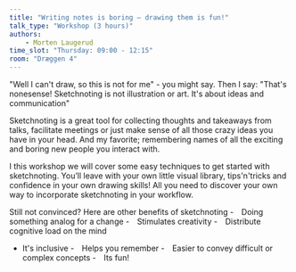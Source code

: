 ```yaml
---
title: "Writing notes is boring – drawing them is fun!"
talk_type: "Workshop (3 hours)"
authors:
    - Morten Laugerud
time_slot: "Thursday: 09:00 - 12:15"
room: "Dræggen 4"
---
```

"Well I can't draw, so this is not for me" - you might say.
Then I say: "That's nonesense! Sketchnoting is not illustration or art. It's about ideas and communication"

Sketchnoting is a great tool for collecting thoughts and takeaways from talks, facilitate meetings or just make sense of all those crazy ideas you have in your head. And my favorite; remembering names of all the exciting and boring new people you interact with.

I this workshop we will cover some easy techniques to get started with sketchnoting. You’ll leave with your own little visual library, tips'n'tricks and confidence in your own drawing skills! All you need to discover your own way to incorporate sketchnoting in your workflow.

Still not convinced? Here are other benefits of sketchnoting
- Doing something analog for a change
- Stimulates creativity
- Distribute cognitive load on the mind
- It's inclusive
- Helps you remember
- Easier to convey difficult or complex concepts
- Its fun!
